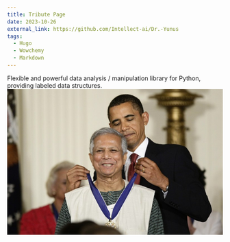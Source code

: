 ```yaml
---
title: Tribute Page
date: 2023-10-26
external_link: https://github.com/Intellect-ai/Dr.-Yunus
tags:
  - Hugo
  - Wowchemy
  - Markdown
---
```


Flexible and powerful data analysis / manipulation library for Python, providing labeled data structures.
![Dr. Yunus][def]
<!--more-->


[def]: yunus.jpeg